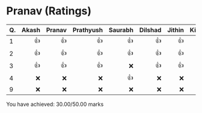 Pranav (Ratings)
================
|Q. |Akash|Pranav|Prathyush|Saurabh|Dilshad|Jithin|Kiran|Total: |
|:--|----:|-----:|--------:|------:|------:|-----:|----:|------:|
|1  |:+1: |:+1:  |:+1:     |:+1:   |:+1:   |:+1:  |:+1: |10     |
|2  |:+1: |:+1:  |:+1:     |:+1:   |:+1:   |:+1:  |:+1: |10     |
|3  |:+1: |:+1:  |:+1:     |:x:    |:+1:   |:+1:  |:+1: |8.57   |
|4  |:x:  |:x:   |:x:      |:+1:   |:x:    |:x:   |:x:  |1.43   |
|9  |:x:  |:x:   |:x:      |:x:    |:x:    |:x:   |:x:  |0      |
You have achieved: 30.00/50.00 marks